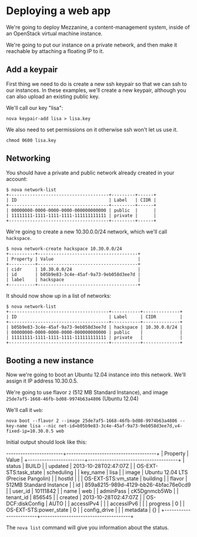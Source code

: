 # Deploying a web app

We're going to deploy Mezzanine, a content-management system, inside of an OpenStack virtual machine instance.

We're going to put our instance on a private network, and then make it reachable by attaching a floating IP to it.

## Add a keypair

First thing we need to do is create a new ssh keypair so that we can ssh to our instances. In these examples, we'll create a new keypair, although you can also upload an existing public key.

We'll call our key "lisa":

    nova keypair-add lisa > lisa.key
    
We also need to set permissions on it otherwise ssh won't let us use it.
    
    chmod 0600 lisa.key
   


## Networking

You should have a private and public network already created in your account:


	$ nova network-list
	+--------------------------------------+---------+------+
	| ID                                   | Label   | CIDR |
	+--------------------------------------+---------+------+
	| 00000000-0000-0000-0000-000000000000 | public  |      |
	| 11111111-1111-1111-1111-111111111111 | private |      |
	+--------------------------------------+---------+------+

We're going to create a new 10.30.0.0/24 network, which we'll call `hackspace`.

	
	$ nova network-create hackspace 10.30.0.0/24
	+----------+--------------------------------------+
	| Property | Value                                |
	+----------+--------------------------------------+
	| cidr     | 10.30.0.0/24                         |
	| id       | b05b9e83-3c4e-45af-9a73-9eb058d3ee7d |
	| label    | hackspace                            |
	+----------+--------------------------------------+
	
It should now show up in a list of networks:

	$ nova network-list
	+--------------------------------------+-----------+--------------+
	| ID                                   | Label     | CIDR         |
	+--------------------------------------+-----------+--------------+
	| b05b9e83-3c4e-45af-9a73-9eb058d3ee7d | hackspace | 10.30.0.0/24 |
	| 00000000-0000-0000-0000-000000000000 | public    |              |
	| 11111111-1111-1111-1111-111111111111 | private   |              |
	+--------------------------------------+-----------+--------------+
	
## Booting a new instance
	
Now we're going to boot an Ubuntu 12.04 instance into this network. We'll assign it IP address 10.30.0.5.

We're going to use flavor `2` (512 MB Standard Instance), and image `25de7af5-1668-46fb-bd08-9974b63a4806` (Ubuntu 12.04)

We'll call it `web`:


	nova boot --flavor 2 --image 25de7af5-1668-46fb-bd08-9974b63a4806 --key-name lisa --nic net-id=b05b9e83-3c4e-45af-9a73-9eb058d3ee7d,v4-fixed-ip=10.30.0.5 web
	
Initial output should look like this:

------------------------+--------------------------------------+
| Property               | Value                                |
+------------------------+--------------------------------------+
| status                 | BUILD                                |
| updated                | 2013-10-28T02:47:07Z                 |
| OS-EXT-STS:task_state  | scheduling                           |
| key_name               | lisa                                 |
| image                  | Ubuntu 12.04 LTS (Precise Pangolin)  |
| hostId                 |                                      |
| OS-EXT-STS:vm_state    | building                             |
| flavor                 | 512MB Standard Instance              |
| id                     | 859a8215-989d-4129-bb26-4bfac76e0cd9 |
| user_id                | 10111842                             |
| name                   | web                                  |
| adminPass              | cK5Dgnmcb5Wb                         |
| tenant_id              | 856545                               |
| created                | 2013-10-28T02:47:07Z                 |
| OS-DCF:diskConfig      | AUTO                                 |
| accessIPv4             |                                      |
| accessIPv6             |                                      |
| progress               | 0                                    |
| OS-EXT-STS:power_state | 0                                    |
| config_drive           |                                      |
| metadata               | {}                                   |
+------------------------+--------------------------------------+

The `nova list` command will give you information about the status.